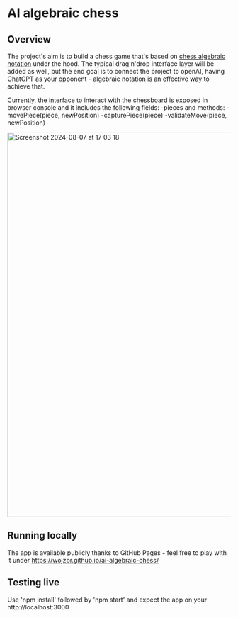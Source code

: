 # AI algebraic chess

## Overview

The project's aim is to build a chess game that's based on [chess algebraic notation](https://en.wikipedia.org/wiki/Algebraic_notation_(chess)) under the hood. The typical drag'n'drop interface layer will be added as well, but the end goal is to connect the project to openAI, having ChatGPT as your opponent - algebraic notation is an effective way to achieve that.

Currently, the interface to interact with the chessboard is exposed in browser console and it includes the following fields:
-pieces
and methods:
-movePiece(piece, newPosition)
-capturePiece(piece)
-validateMove(piece, newPosition)

<img width="868" alt="Screenshot 2024-08-07 at 17 03 18" src="https://github.com/user-attachments/assets/dec90721-8dfb-4292-97ad-114a6014be66">

## Running locally

The app is available publicly thanks to GitHub Pages - feel free to play with it under https://wojzbr.github.io/ai-algebraic-chess/

## Testing live

Use 'npm install' followed by 'npm start' and expect the app on your http://localhost:3000
